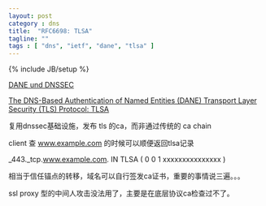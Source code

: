 ```yaml
---
layout: post
category : dns
title:  "RFC6698: TLSA"
tagline: ""
tags : [ "dns", "ietf", "dane", "tlsa" ] 
---
```

{% include JB/setup %}

[DANE und DNSSEC](https://www.fehcom.de/pub/DANE.pdf)

[The DNS-Based Authentication of Named Entities (DANE) Transport Layer Security (TLS) Protocol: TLSA](https://tools.ietf.org/html/rfc6698)

复用dnssec基础设施，发布 tls 的ca，而非通过传统的 ca chain

client 查 www.example.com 的时候可以顺便返回tlsa记录

 _443._tcp.www.example.com. IN TLSA (
      0 0 1 xxxxxxxxxxxxxxx )

相当于信任锚点的转移，域名可以自行签发ca证书，重要的事情说三遍。。。

ssl proxy 型的中间人攻击没法用了，主要是在底层协议ca检查过不了。

